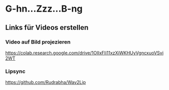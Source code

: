 # G-hn...Zzz...B-ng

## Links für Videos erstellen
### Video auf Bild projezieren
https://colab.research.google.com/drive/1OIIxFIi11xzXiWKHUyVgncxuoVSvi2WT
### Lipsync
https://github.com/Rudrabha/Wav2Lip

